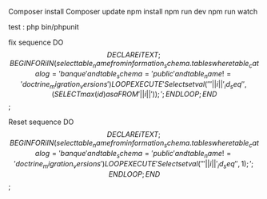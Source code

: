 Composer install
Composer update
npm install
npm run dev 
npm run watch

test : 
php bin/phpunit

fix sequence
DO $$
DECLARE 
i TEXT;
BEGIN
    FOR i IN (select table_name from information_schema.tables where table_catalog='banque' and table_schema='public' and table_name!='doctrine_migration_versions') LOOP
    EXECUTE 'Select setval('''||i||'_id_seq'', (SELECT max(id) as a FROM '|| i ||'));';
    END LOOP;
END$$;


Reset sequence
DO $$
DECLARE 
i TEXT;
BEGIN
    FOR i IN (select table_name from information_schema.tables where table_catalog='banque' and table_schema='public' and table_name!='doctrine_migration_versions') LOOP
    EXECUTE 'Select setval('''||i||'_id_seq'', 1);';
    END LOOP;
END$$;